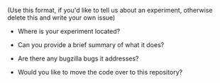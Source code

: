 (Use this format, if you'd like to tell us about an experiment, otherwise delete this and write your own issue)

* Where is your experiment located?

* Can you provide a brief summary of what it does?

* Are there any bugzilla bugs it addresses?

* Would you like to move the code over to this repository?

